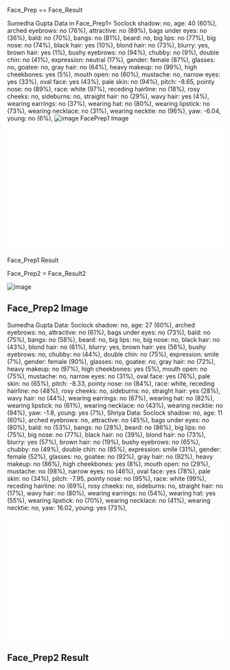   Face_Prep == Face_Result

  Sumedha Gupta Data in Face_Prep1= 5oclock shadow: no, age: 40 (60%), arched eyebrows: no (76%), attractive: no (89%), bags under eyes: no (36%), bald: no (70%), bangs: no (81%), beard: no, big lips: no (77%), big nose: no (74%), black hair: yes (10%), blond hair: no (73%), blurry: yes, brown hair: yes (1%), bushy eyebrows: no (94%), chubby: no (9%), double chin: no (41%), expression: neutral (17%), gender: female (87%), glasses: no, goatee: no, gray hair: no (64%), heavy makeup: no (99%), high cheekbones: yes (5%), mouth open: no (60%), mustache: no, narrow eyes: yes (33%), oval face: yes (43%), pale skin: no (94%), pitch: -8.65, pointy nose: no (89%), race: white (97%), receding hairline: no (18%), rosy cheeks: no, sideburns: no, straight hair: no (29%), wavy hair: yes (4%), wearing earrings: no (37%), wearing hat: no (80%), wearing lipstick: no (73%), wearing necklace: no (31%), wearing necktie: no (96%), yaw: -6.04, young: no (6%),
  ![image](https://user-images.githubusercontent.com/68991561/160293671-d7a04654-cc78-4739-86a3-a7ad459d7c2f.png)
  FacePrep1 Image

  ![image](https://github.com/sumedha-gupta/Major_Project/blob/main/Raspberry-Pi-Facial-Recognition-w-GUI-master/build/faceDataset/Face_result.png)

  Face_Prep1 Result

  Face_Prep2 = Face_Result2


![image](https://user-images.githubusercontent.com/68991561/160293601-5044362d-9790-4b15-8941-923d3f3e332e.png)
  ## Face_Prep2 Image
  Sumedha Gupta Data: 5oclock shadow: no, age: 27 (60%), arched eyebrows: no, attractive: no (61%), bags under eyes: no (73%), bald: no (75%), bangs: no (58%), beard: no, big lips: no, big nose: no, black hair: no (43%), blond hair: no (61%), blurry: yes, brown hair: yes (56%), bushy eyebrows: no, chubby: no (44%), double chin: no (75%), expression: smile (7%), gender: female (90%), glasses: no, goatee: no, gray hair: no (72%), heavy makeup: no (97%), high cheekbones: yes (5%), mouth open: no (75%), mustache: no, narrow eyes: no (31%), oval face: yes (76%), pale skin: no (65%), pitch: -8.33, pointy nose: no (84%), race: white, receding hairline: no (48%), rosy cheeks: no, sideburns: no, straight hair: yes (28%), wavy hair: no (44%), wearing earrings: no (67%), wearing hat: no (82%), wearing lipstick: no (61%), wearing necklace: no (43%), wearing necktie: no (94%), yaw: -1.8, young: yes (7%),
  Shriya Data: 5oclock shadow: no, age: 11 (60%), arched eyebrows: no, attractive: no (45%), bags under eyes: no (80%), bald: no (53%), bangs: no (28%), beard: no (86%), big lips: no (75%), big nose: no (77%), black hair: no (39%), blond hair: no (73%), blurry: yes (57%), brown hair: no (19%), bushy eyebrows: no (65%), chubby: no (49%), double chin: no (85%), expression: smile (31%), gender: female (52%), glasses: no, goatee: no (92%), gray hair: no (92%), heavy makeup: no (86%), high cheekbones: yes (8%), mouth open: no (29%), mustache: no (98%), narrow eyes: no (46%), oval face: yes (78%), pale skin: no (34%), pitch: -7.95, pointy nose: no (95%), race: white (99%), receding hairline: no (69%), rosy cheeks: no, sideburns: no, straight hair: no (17%), wavy hair: no (80%), wearing earrings: no (54%), wearing hat: yes (55%), wearing lipstick: no (70%), wearing necklace: no (41%), wearing necktie: no, yaw: 16.02, young: yes (73%),

  ![image](https://github.com/sumedha-gupta/Major_Project/blob/main/Raspberry-Pi-Facial-Recognition-w-GUI-master/build/faceDataset/download.png)
  ## Face_Prep2 Result
